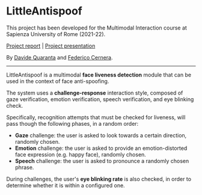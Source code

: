 # LittleAntispoof

This project has been developed for the Multimodal Interaction course at Sapienza University of Rome (2021-22).

[Project report](<docs/LittleAntispoof - Multimodal Interaction Report.pdf>) | [Project presentation](<docs/LittleAntispoof - Multimodal Interaction Presentation.pdf>)

By [Davide Quaranta](https://github.com/fortym2) and [Federico Cernera](https://github.com/fedecerno).

---

LittleAntispoof is a multimodal **face liveness detection** module that can be used in the context of face anti-spoofing.

The system uses a **challenge-response** interaction style, composed of gaze verification, emotion verification, speech verification, and eye blinking check.

Specifically, recognition attempts that must be checked for liveness, will pass though the following phases, in a random order:

* **Gaze** challenge: the user is asked to look towards a certain direction, randomly chosen.
* **Emotion** challenge: the user is asked to provide an emotion-distorted face expression (e.g. happy face), randomly chosen.
* **Speech** challenge: the user is asked to pronounce a randomly chosen phrase.

During challenges, the user's **eye blinking rate** is also checked, in order to determine whether it is within a configured one.

